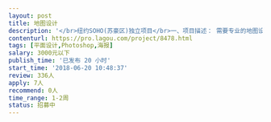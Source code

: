 ```yaml
---                
layout: post       
title: 地图设计           
description: '</br>纽约SOHO(苏豪区)独立项目</br>一、项目描述： 需要专业的地图设计师设计纽约SOHO区的地图，以购物品牌店为主，以提供大众清晰的购物导览图。</br>二、设计风格：以专业、清晰、简单大方为基础</br>三、人员要求：有相关地图设计经验，有设计作品；有良好的沟通能力和契约精神</br>'     
contenturl: https://pro.lagou.com/project/8478.html      
tags: [平面设计,Photoshop,海报]            
salary: 3000元以下          
publish_time: '已发布 20 小时'         
start_time: '2018-06-20 10:48:37'           
review: 336人                   
apply: 7人                   
recommend: 0人                   
time_range: 1-2周              
status: 招募中                  
---                 
```

